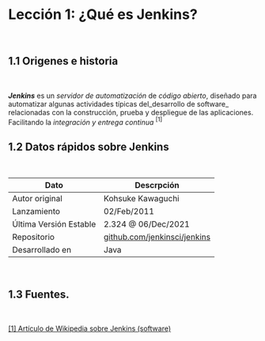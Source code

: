 # Lección 1: ¿Qué es Jenkins?
<br>

## 1.1 Origenes e historia
<br>

_**Jenkins**_ es un _servidor de automatización_ de _código abierto_, diseñado para automatizar algunas actividades típicas del_desarrollo de software_ relacionadas con la construcción, prueba y despliegue de las aplicaciones. Facilitando la _integración y entrega continua_ $^{[1]}$
<br>

## 1.2 Datos rápidos sobre Jenkins
<br>

|Dato | Descrpción |
| ----------- | ----------- |
| Autor original | Kohsuke Kawaguchi |
| Lanzamiento | 02/Feb/2011 |
|Última Versión Estable | 2.324 @ 06/Dec/2021 |
| Repositorio |[github.com/jenkinsci/jenkins](github.com/jenkinsci/jenkins) |
|Desarrollado en|Java|
<br>

## 1.3 Fuentes.
<br>

[[1] Artículo de Wikipedia sobre Jenkins (software)](https://en.wikipedia.org/wiki/Jenkins_(software))
